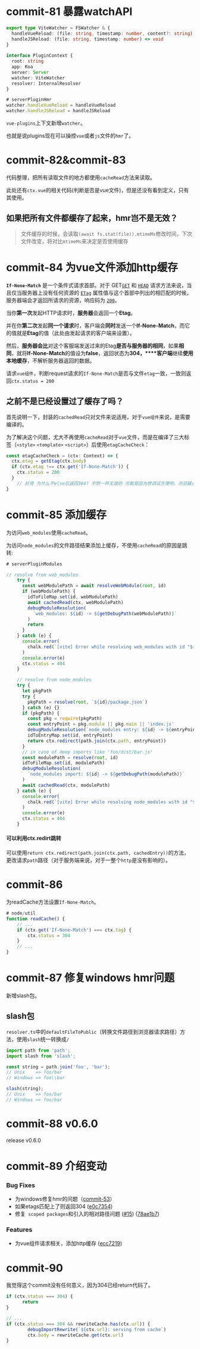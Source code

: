 # commit-81 暴露watchAPI

```typescript
export type ViteWatcher = FSWatcher & {
  handleVueReload: (file: string, timestamp: number, content?: string) => void
  handleJSReload: (file: string, timestamp: number) => void
}
  
interface PluginContext {
  root: string
  app: Koa
  server: Server
  watcher: ViteWatcher
  resolver: InternalResolver
}
```

```typescript
# serverPluginHmr
watcher.handleVueReload = handleVueReload
watcher.handleJSReload = handleJSReload
```

`vue-plugins`上下文新增`watcher`。

也就是说plugins现在可以操控`vue`或者`js`文件的`hmr`了。

# commit-82&commit-83

代码整理，把所有读取文件的地方都使用`cacheRead`方法来读取。 

此处还有`ctx.vue`的相关代码(判断是否是vue文件)，但是还没有看到定义，只有其使用。

## 如果把所有文件都缓存了起来，hmr岂不是无效？

> 文件缓存的时候，会读取`(await fs.stat(file)).mtimeMs`修改时间，下次文件改变，将对比`mtimeMs`来决定是否使用缓存

# commit-84 为vue文件添加http缓存

**`If-None-Match`** 是一个条件式请求首部。对于 GET[`GET`](https://developer.mozilla.org/zh-CN/docs/Web/HTTP/Methods/GET) 和 [`HEAD`](https://developer.mozilla.org/zh-CN/docs/Web/HTTP/Methods/HEAD) 请求方法来说，当且仅当服务器上没有任何资源的 [`ETag`](https://developer.mozilla.org/zh-CN/docs/Web/HTTP/Headers/ETag) 属性值与这个首部中列出的相匹配的时候，服务器端会才返回所请求的资源，响应码为 [`200`](https://developer.mozilla.org/zh-CN/docs/Web/HTTP/Status/200)。

当你**第一次**发起HTTP请求时，**服务器**会返回一个**Etag**。

并在你**第二次**发起**同一个请求**时，客户端会**同时**发送一个**If-None-Match**，而它的值就是**Etag**的值（此处由发起请求的客户端来设置）。

然后，**服务器会比**对这个客服端发送过来的Etag**是否与服务器的相同**，如果**相同**，就将**If-None-Match**的值设为**false**，返回状态为**304，****客户端**继续**使用本地缓存**，不解析服务器返回的数据。

请求`vue组件`，判断request请求的`If-None-Match`是否与文件`etag`一致，一致则返回`ctx.status = 200`

## 之前不是已经设置过了缓存了吗？

首先说明一下，封装的`cachedRead`只对文件来说适用，对于`vue组件`来说，是需要编译的。

为了解决这个问题，尤大不再使用`cacheRead`对于`vue`文件，而是在编译了三大标签（`<style>` `<template>` `<script>`）后使用`etagCacheCheck`：

```typescript
const etagCacheCheck = (ctx: Context) => {
  ctx.etag = getEtag(ctx.body)
  if (ctx.etag !== ctx.get('If-None-Match')) {
    ctx.status = 200
  }
    // 好奇 为什么不else后返回304? 不然一样无效的 可能是因为想调试方便吧，浏览器点击就弹出源码了，不用查看sources
}
```

# commit-85 添加缓存

为访问`web_modules`使用`cacheRead`。

为访问`node_modules`的文件路径结果添加上缓存，不使用`cacheRead`的原因是跳转:

```typescript
# serverPluginModules

// resolve from web_modules
    try {
      const webModulePath = await resolveWebModule(root, id)
      if (webModulePath) {
        idToFileMap.set(id, webModulePath)
        await cachedRead(ctx, webModulePath)
        debugModuleResolution(
          `web_modules: ${id} -> ${getDebugPath(webModulePath)}`
        )
        return
      }
    } catch (e) {
      console.error(
        chalk.red(`[vite] Error while resolving web_modules with id "${id}":`)
      )
      console.error(e)
      ctx.status = 404
    }

    // resolve from node_modules
    try {
      let pkgPath
      try {
        pkgPath = resolve(root, `${id}/package.json`)
      } catch (e) {}
      if (pkgPath) {
        const pkg = require(pkgPath)
        const entryPoint = pkg.module || pkg.main || 'index.js'
        debugModuleResolution(`node_modules entry: ${id} -> ${entryPoint}`)
        idToEntryMap.set(id, entryPoint)
        return ctx.redirect(path.join(ctx.path, entryPoint))
      }
      // in case of deep imports like 'foo/dist/bar.js'
      const modulePath = resolve(root, id)
      idToFileMap.set(id, modulePath)
      debugModuleResolution(
        `node_modules import: ${id} -> ${getDebugPath(modulePath)}`
      )
      await cachedRead(ctx, modulePath)
    } catch (e) {
      console.error(
        chalk.red(`[vite] Error while resolving node_modules with id "${id}":`)
      )
      console.error(e)
      ctx.status = 404
    }
```

#### 可以利用ctx.redirt跳转

可以使用`return ctx.redirect(path.join(ctx.path, cachedEntry))`的方法，更改请求`path`路径（对于服务端来说，对于一整个`http`是没有影响的）。

# commit-86

为readCache方法设置`If-None-Match`。

```typescript
# node/util
function readCache() {
    // ... 
    if (ctx.get('If-None-Match') === ctx.tag) {
        ctx.status = 304
    }
    // ...
}

```

# commit-87 修复windows hmr问题

新增slash包。

## slash包

`resolver.ts`中的`defaultFileToPublic`（转换文件路径到浏览器请求路径）方法，使用`slash`统一转换成`/`

```typescript
import path from 'path';
import slash from 'slash';

const string = path.join('foo', 'bar');
// Unix    => foo/bar
// Windows => foo\\bar

slash(string);
// Unix    => foo/bar
// Windows => foo/bar
```

# commit-88 v0.6.0

release v0.6.0

# commit-89 介绍变动

### Bug Fixes

- 为windows修复hmr的问题（[commit-53](https://github.com/Kingbultsea/vite-analysis/blob/master/commit-51-60/commit-51-60.md#handlejsreload)）
- 如果etags匹配上了则返回304 ([e0c7354](https://github.com/vuejs/vite/commit/e0c73543a6c792046f9d7e9a0a481f567f4e21ec))
- 修复` scoped packages`和引入的相对路径问题 ([#15](https://github.com/vuejs/vite/issues/15)) ([78ae1b7](https://github.com/vuejs/vite/commit/78ae1b745bc5cf269b6ccfc12b129b404f0e9026))

### Features

- 为vue组件请求相关，添加http缓存 ([ecc7219](https://github.com/vuejs/vite/commit/ecc7219786e363988976f15d9223565a34a673eb))

# commit-90

我觉得这个commit没有任何意义，因为304已经return代码了。

```typescript
if (ctx.status === 304) {
      return
}

// ...
if (ctx.status === 304 && rewriteCache.has(ctx.url)) {
        debugImportRewrite(`${ctx.url}: serving from cache`)
        ctx.body = rewriteCache.get(ctx.url)
}

```

